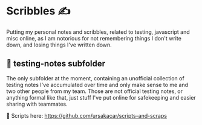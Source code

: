 # Scribbles ✍️

Putting my personal notes and scribbles, related to testing, javascript and misc online, as I am notorious for not remembering things I don't write down, and losing things I've written down.

## 🐛 testing-notes subfolder 

The only subfolder at the moment, containing an unofficial collection of testing notes I've accumulated over time and only make sense to me and two other people from my team. Those are not official testing notes, or anything formal like that, just stuff I've put online for safekeeping and easier sharing with teammates.

📜 Scripts here: https://github.com/ursakacar/scripts-and-scraps
